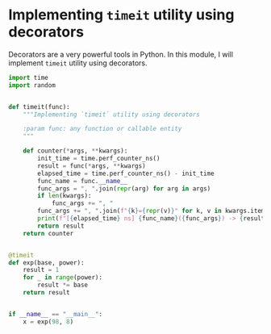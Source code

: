 # Implementing `timeit` utility using decorators

Decorators are a very powerful tools in Python. In this module, I will implement `timeit` utility using decorators.

```python
import time
import random


def timeit(func):
    """Implementing `timeit` utility using decorators

    :param func: any function or callable entity
    """

    def counter(*args, **kwargs):
        init_time = time.perf_counter_ns()
        result = func(*args, **kwargs)
        elapsed_time = time.perf_counter_ns() - init_time
        func_name = func.__name__
        func_args = ", ".join(repr(arg) for arg in args)
        if len(kwargs):
            func_args += ", "
        func_args += ", ".join(f"{k}={repr(v)}" for k, v in kwargs.items())
        print(f"[{elapsed_time} ns] {func_name}({func_args}) -> {result!r}")
        return result
    return counter


@timeit
def exp(base, power):
    result = 1
    for _ in range(power):
        result *= base
    return result


if __name__ == "__main__":
    x = exp(98, 8)

```
